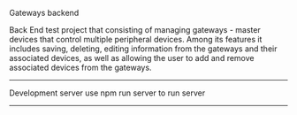 Gateways backend

Back End test project that consisting of managing gateways - master devices that control multiple peripheral devices. Among its features it includes saving, deleting, editing information from the gateways and their associated devices, as well as allowing the user to add and remove associated devices from the gateways.
_________________________________________
Development server
use npm run server to run  server
________________________________________

